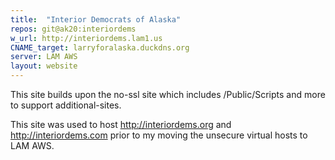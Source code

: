 ```yaml
---
title:  "Interior Democrats of Alaska"
repos: git@ak20:interiordems
w_url: http://interiordems.lam1.us
CNAME_target: larryforalaska.duckdns.org
server: LAM AWS
layout: website
---
```


This site builds upon the no-ssl site which includes /Public/Scripts and
more to support additional-sites.

This site was used to host http://interiordems.org and http://interiordems.com prior to my moving the unsecure virtual hosts to LAM AWS.

